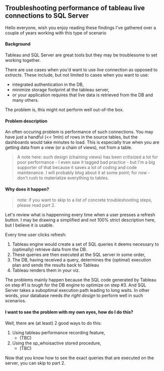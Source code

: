 ## Troubleshooting performance of tableau live connections to SQL Server

Hello everyone, wish you enjoy reading these findings I've gathered over a couple of years working with this type of scenario

#### Background

Tableau and SQL Server are great tools but they may be troublesome to set working together.

There are use cases when you'd want to use *live* connection as opposed to *extracts*. These include, but not limited to cases when you want to use:
* integrated authentication in the DB,
* minimize storage footprint at the tableau server, 
* or your application requires that live data is retrieved from the DB
and many others.

The problem is, this might not perform well out-of-the box.

#### Problem description

An often occuring problem is performance of such connections. You may have just a handful (<< 1mln) of rows in the source tables, but the dashboards would take minutes to load.
This is especially true when you are getting data from a view (or a chain of views), not from a table.

> A note here: such design (chaining views) has been critisized a lot for poor performance - I even saw it tagged bad practice - but I'm a big supporter of that because it saves a lot of coding and code maintenance. I will probably blog about it at some point; for now - don't rush to materialize everything to tables.

#### Why does it happen?

> note: if you want to skip to a list of concrete troubleshooting steps, please read part 2.

Let's review what is happenning every time when a user presses a refresh button. I may be drawing a simplified and not 100% strict description here, but I believe it is usable.

Every time user clicks refresh:
1. Tableau engine would create a set of SQL queries it deems necessary to (optimally) retrieve data from the DB.
2. These queries are then executed at the SQL server in some order,
3. The DB, having received a query, determines the (optimal) execution plan and sends the results back to Tableau
4. Tableau renders them in your viz.

The problems mainly happen because the SQL code generated by Tableau on step #1 is *tough* for the DB engine to optimize on step #3. And SQL Server takes a suboptimal execution path leading to long waits. In other words, your database needs *the right design* to perform well in such scenarios.

#### I want to see the problem with my own eyes, how do I do this?

Well, there are (at least) 2 good ways to do this:
1. Using tableau performance recording feature,
   - (TBC)
3. Using the sp_whoisactive stored procedure,
   - (TBC)

Now that you know how to see the exact queries that are executed on the server, you can skip to part 2.
